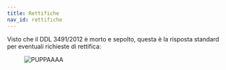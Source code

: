 ```yaml
---
title: Rettifiche
nav_id: rettifiche
---
```


Visto che il DDL 3491/2012 è morto e sepolto, questa è la risposta standard
per eventuali richieste di rettifica:

<figure class="pagination-centered">
<img src="/img/puppa.jpg" alt="PUPPAAAA">
</figure>
